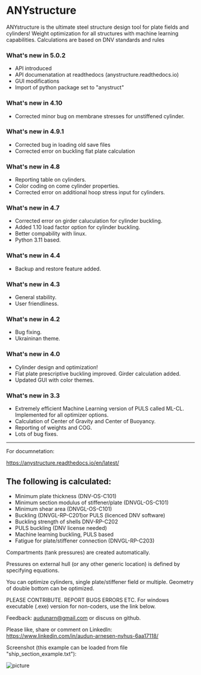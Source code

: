 # ANYstructure #
ANYstructure is the ultimate steel structure design tool for plate fields and cylinders! 
Weight optimization for all structures with machine learning capabilities. 
Calculations are based on DNV standards and rules
### What's new in 5.0.2 ###
* API introduced
* API documenatation at readthedocs (anystructure.readthedocs.io)
* GUI modifications
* Import of python package set to "anystruct"
### What's new in 4.10 ###
* Corrected minor bug on membrane stresses for unstiffened cylinder.
### What's new in 4.9.1 ###
* Corrected bug in loading old save files
* Corrected error on buckling flat plate calculation
### What's new in 4.8 ###
* Reporting table on cylinders.
* Color coding on come cylinder properties.
* Corrected error on additional hoop stress input for cylinders.
### What's new in 4.7 ###
* Corrected error on girder caluculation for cylinder buckling.
* Added 1.10 load factor option for cylinder buckling.
* Better compability with linux.
* Python 3.11 based.
### What's new in 4.4 ###
* Backup and restore feature added.
### What's new in 4.3 ###
* General stability.
* User friendliness.
### What's new in 4.2 ###
* Bug fixing.
* Ukraininan theme.
### What's new in 4.0 ###
* Cylinder design and optimization!
* Flat plate prescriptive buckling improved. Girder calculation added.
* Updated GUI with color themes.
### What's new in 3.3 ###
* Extremely efficient Machine Learning version of PULS called ML-CL. Implemented for all optimizer options.
* Calculation of Center of Gravity and Center of Buoyancy.
* Reporting of weights and COG.
* Lots of bug fixes.

------------------------------------------------------------------------

For documnetation:

https://anystructure.readthedocs.io/en/latest/

## The following is calculated: ##
* Minimum plate thickness (DNV-OS-C101)
* Minimum section modulus of stiffener/plate (DNVGL-OS-C101)
* Minimum shear area (DNVGL-OS-C101)
* Buckling (DNVGL-RP-C201)or PULS (licenced DNV software)
* Buckling strength of shells DNV-RP-C202
* PULS buckling (DNV license needed)
* Machine learning buckling, PULS based
* Fatigue for plate/stiffener connection (DNVGL-RP-C203)

Compartments (tank pressures) are created automatically.

Pressures on external hull (or any other generic location) is defined by specifying equations.

You can optimize cylinders, single plate/stiffener field or multiple. Geometry of double bottom can be optimized.

PLEASE CONTRIBUTE. REPORT BUGS ERRORS ETC.
For windows executable (.exe) version for non-coders, use the link below.

Feedback: audunarn@gmail.com or discuss on github.

Please like, share or comment on LinkedIn: https://www.linkedin.com/in/audun-arnesen-nyhus-6aa17118/

Screenshot (this example can be loaded from file "ship_section_example.txt"):

![picture](https://docs.google.com/uc?id=1HJeT50bNJTLJbcHTfRke4iySV8zNOAl_)
